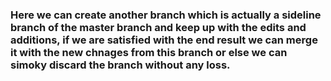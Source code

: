 ### Here we can create another branch which is actually a sideline branch of the master branch and keep up with the edits and additions, if we are satisfied with the end result we can merge it with the new chnages from this branch or else we can simoky discard the branch without any loss.
